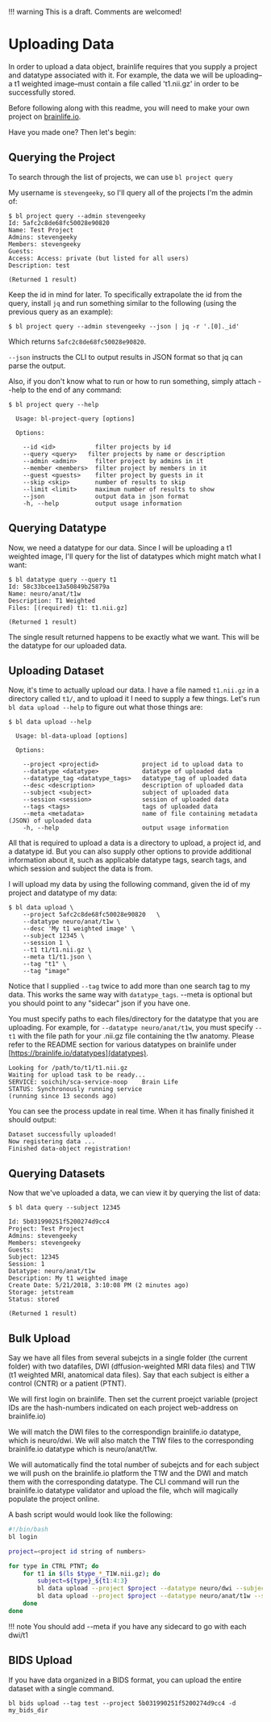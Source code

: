 !!! warning
    This is a draft. Comments are welcomed!

# Uploading Data

In order to upload a data object, brainlife requires that you supply a project and datatype associated with it. For example, the data we will be uploading–a t1 weighted image–must contain a file called 't1.nii.gz' in order to be successfully stored.

Before following along with this readme, you will need to make your own project on [brainlife.io](https://brainlife.io).

Have you made one? Then let's begin:

## Querying the Project

To search through the list of projects, we can use `bl project query`

My username is `stevengeeky`, so I'll query all of the projects I'm the admin of:

```
$ bl project query --admin stevengeeky
Id: 5afc2c8de68fc50028e90820
Name: Test Project
Admins: stevengeeky
Members: stevengeeky
Guests:
Access: Access: private (but listed for all users)
Description: test

(Returned 1 result)
```

Keep the id in mind for later. To specifically extrapolate the id from the query, install `jq` and run something similar to the following (using the previous query as an example):

```
$ bl project query --admin stevengeeky --json | jq -r '.[0]._id'
```

Which returns `5afc2c8de68fc50028e90820`.

`--json` instructs the CLI to output results in JSON format so that jq can parse the output.

Also, if you don't know what to run or how to run something, simply attach --help to the end of any command:

```
$ bl project query --help

  Usage: bl-project-query [options]

  Options:

    --id <id>           filter projects by id
    --query <query>   filter projects by name or description
    --admin <admin>     filter project by admins in it
    --member <members>  filter project by members in it
    --guest <guests>    filter project by guests in it
    --skip <skip>       number of results to skip
    --limit <limit>     maximum number of results to show
    --json              output data in json format
    -h, --help          output usage information
```

## Querying Datatype

Now, we need a datatype for our data. Since I will be uploading a t1 weighted image, I'll query for the list of datatypes which might match what I want:

```
$ bl datatype query --query t1
Id: 58c33bcee13a50849b25879a
Name: neuro/anat/t1w
Description: T1 Weighted
Files: [(required) t1: t1.nii.gz]

(Returned 1 result)
```

The single result returned happens to be exactly what we want. This will be the datatype for our uploaded data.

## Uploading Dataset

Now, it's time to actually upload our data. I have a file named `t1.nii.gz` in a directory called `t1/`, and to upload it I need to supply a few things. Let's run `bl data upload --help` to figure out what those things are:

```
$ bl data upload --help

  Usage: bl-data-upload [options]

  Options:

    --project <projectid>            project id to upload data to
    --datatype <datatype>            datatype of uploaded data
    --datatype_tag <datatype_tags>   datatype_tag of uploaded data
    --desc <description>             description of uploaded data
    --subject <subject>              subject of uploaded data
    --session <session>              session of uploaded data
    --tags <tags>                    tags of uploaded data
    --meta <metadata>                name of file containing metadata (JSON) of uploaded data
    -h, --help                       output usage information
```

All that is required to upload a data is a directory to upload, a project id, and a datatype id. But you can also supply other options to provide additional information about it, such as applicable datatype tags, search tags, and which session and subject the data is from.

I will upload my data by using the following command, given the id of my project and datatype of my data:

```
$ bl data upload \
    --project 5afc2c8de68fc50028e90820   \
    --datatype neuro/anat/t1w \
    --desc 'My t1 weighted image' \
    --subject 12345 \
    --session 1 \
    --t1 t1/t1.nii.gz \
    --meta t1/t1.json \
    --tag "t1" \
    --tag "image"
```

Notice that I supplied `--tag` twice to add more than one search tag to my data. This works the same way with `datatype_tags`. --meta is optional but you should point to any "sidecar" json if you have one.

You must specify paths to each files/directory for the datatype that you are uploading. For example, for `--datatype neuro/anat/t1w`,  you must specify `--t1` with the file path for your .nii.gz file containing the t1w anatomy. Please refer to the README section for various datatypes on brainlife under [https://brainlife.io/datatypes](datatypes).

```
Looking for /path/to/t1/t1.nii.gz
Waiting for upload task to be ready...
SERVICE: soichih/sca-service-noop    Brain Life
STATUS: Synchronously running service
(running since 13 seconds ago)
```

You can see the process update in real time. When it has finally finished it should output:

```
Dataset successfully uploaded!
Now registering data ...
Finished data-object registration!
```

## Querying Datasets

Now that we've uploaded a data, we can view it by querying the list of data:

```
$ bl data query --subject 12345

Id: 5b031990251f5200274d9cc4
Project: Test Project
Admins: stevengeeky
Members: stevengeeky
Guests:
Subject: 12345
Session: 1
Datatype: neuro/anat/t1w
Description: My t1 weighted image
Create Date: 5/21/2018, 3:10:08 PM (2 minutes ago)
Storage: jetstream
Status: stored

(Returned 1 result)
```

## Bulk Upload

Say we have all files from several subejcts in a single folder (the current folder) with two datafiles, DWI (dffusion-weighted MRI data files) and T1W (t1 weighted MRI, anatomical data files). Say that each subject is either a control (CNTR) or a patient (PTNT).

We will first login on brainlife. Then set the current proejct variable (project IDs are the hash-numbers indicated on each project web-address on brainlife.io)

We will match the DWI files to the correspondign brainlife.io datatype, which is neuro/dwi. We will also match the T1W files to the corresponding brainlife.io datatype which is neuro/anat/t1w.

We will automatically find the total number of subejcts and for each subject we will push on the brainlife.io platform the T1W and the DWI and match them with the corresponding datatype. The CLI command will run the brainlife.io datatype validator and upload the file, whch will magically populate the project online.

A bash script would would look like the following:

```bash
#!/bin/bash
bl login

project=<project id string of numbers>

for type in CTRL PTNT; do
    for t1 in $(ls $type_*_T1W.nii.gz); do
        subject=${type}_${t1:4:3}
        bl data upload --project $project --datatype neuro/dwi --subject $subject --dwi ${subject}_DWI.nii.gz --bvecs ${subject}.bvec --bvals ${subject}.bval
        bl data upload --project $project --datatype neuro/anat/t1w --subject $subject --t1 $t1
    done
done
```

!!! note
    You should add --meta if you have any sidecard to go with each dwi/t1

## BIDS Upload

If you have data organized in a BIDS format, you can upload the entire dataset with a single command.

```
bl bids upload --tag test --project 5b031990251f5200274d9cc4 -d my_bids_dir
```



